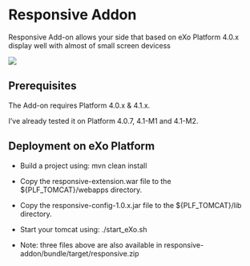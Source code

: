 Responsive Addon
============

Responsive Add-on allows your side that based on eXo Platform 4.0.x display well with almost of small screen devicess 

<img src="https://github.com/exo-addons/responsive-addon/blob/master/screenshots/reponsive-addon-1.png" />

Prerequisites
---------------
The Add-on requires Platform 4.0.x & 4.1.x. 

I’ve already tested it on Platform 4.0.7, 4.1-M1 and 4.1-M2.


Deployment on eXo Platform
---------------

* Build a project using: mvn clean install

* Copy the responsive-extension.war file to the ${PLF_TOMCAT}/webapps directory.
* Copy the responsive-config-1.0.x.jar file to the ${PLF_TOMCAT}/lib directory.
* Start your tomcat using: ./start_eXo.sh

* Note: three files above are also available in responsive-addon/bundle/target/responsive.zip

